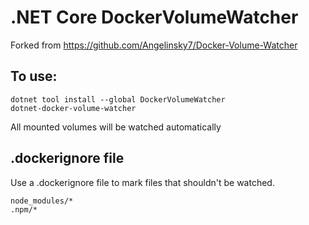 # .NET Core DockerVolumeWatcher

Forked from https://github.com/Angelinsky7/Docker-Volume-Watcher

## To use:
```
dotnet tool install --global DockerVolumeWatcher
dotnet-docker-volume-watcher
```

All mounted volumes will be watched automatically

## .dockerignore file
Use a .dockerignore file to mark files that shouldn't be watched.

```
node_modules/*
.npm/*
```

